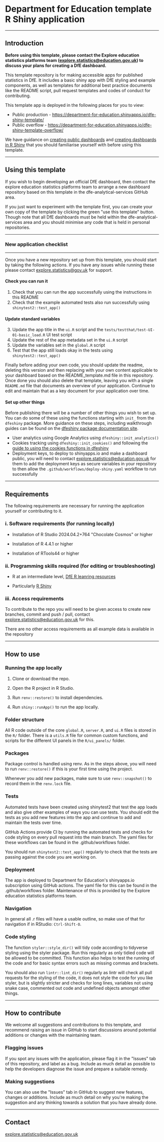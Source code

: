 # Department for Education template R Shiny application

---

## Introduction 

**Before using this template, please contact the Explore education statistics platforms team (explore.statistics@education.gov.uk) to discuss your plans for creating a DfE dashboard.**

This template repository is for making accessible apps for published statistics in DfE. It includes a basic shiny app with DfE styling and example components, as well as templates for additional best practice documents like the README script, pull request templates and codes of conduct for contributing.

This template app is deployed in the following places for you to view:

- Public production - https://department-for-education.shinyapps.io/dfe-shiny-template/
- Public overflow - https://department-for-education.shinyapps.io/dfe-shiny-template-overflow/

We have guidance on [creating public dashboards](https://dfe-analytical-services.github.io/analysts-guide/writing-visualising/dashboards.html) and [creating dashboards in R Shiny](https://dfe-analytical-services.github.io/analysts-guide/writing-visualising/dashboards_rshiny.html) that you should familiarise yourself with before using this template.

---

## Using this template

If you wish to begin developing an official DfE dashboard, then contact the explore education statistics platforms team to arrange a new dashboard repository based on this template in the dfe-analytical-services GitHub area. 

If you just want to experiment with the template first, you can create your own copy of the template by clicking the green "use this template" button. Though note that all DfE dashboards must be held within the dfe-analytical-services area and you should minimise any code that is held in personal repositories.

---

### New application checklist

---

Once you have a new repository set up from this template, you should start by taking the following actions. If you have any issues while running these please contact explore.statistics@gov.uk for support.

#### Check you can run it

1. Check that you can run the app successfully using the instructions in this README
2. Check that the example automated tests also run successfully using `shinytest2::test_app()`

#### Update standard variables

3. Update the app title in the `ui.R` script and the `tests/testthat/test-UI-01-basic_load.R` UI test script
4. Update the rest of the app metadata set in the `ui.R` script
5. Update the variables set in the `global.R` script
6. Test that the app still loads okay in the tests using `shinytest2::test_app()`

Finally before adding your own code, you should update the readme, deleting this version and then replacing with your own content applicable to your dashboard based on the README_template.md file in this repository. Once done you should also delete that template, leaving you with a single `README.md` file that documents an overview of your application. Continue to edit and maintain that as a key document for your application over time.

#### Set up other things

Before publishing there will be a number of other things you wish to set up. You can do some of these using the functions starting with `init_` from the `dfeshiny` package. More guidance on these steps, including walkthrough guides can be found on the [dfeshiny package documentation site](https://dfe-analytical-services.github.io/dfeshiny/).

* User analytics using Google Analytics using `dfeshiny::init_analytics()`
* Cookies tracking using `dfeshiny::init_cookies()` and following the [guide to using the cookies functions in dfeshiny](https://dfe-analytical-services.github.io/dfeshiny/articles/implementing-cookies.html)
* Deployment keys, to deploy to shinyapps.io and make a dashboard public, you will need to contact explore.statistics@education.gov.uk for them to add the deployment keys as secure variables in your repository to then allow the `.github/workflows/deploy-shiny.yaml` workflow to run successfully

---

## Requirements

The following requirements are necessary for running the application yourself or contributing to it.

### i. Software requirements (for running locally)

- Installation of R Studio 2024.04.2+764 "Chocolate Cosmos" or higher

- Installation of R 4.4.1 or higher

- Installation of RTools44 or higher

### ii. Programming skills required (for editing or troubleshooting)

- R at an intermediate level, [DfE R leanring resources](https://dfe-analytical-services.github.io/analysts-guide/learning-development/r.html)

- Particularly [R Shiny](https://shiny.rstudio.com/)

### iii. Access requirements

To contribute to the repo you will need to be given access to create new branches, commit and push / pull, contact explore.statistics@education.gov.uk for this.

There are no other access requirements as all example data is available in the repository

---

## How to use

### Running the app locally

1. Clone or download the repo. 

2. Open the R project in R Studio.

3. Run `renv::restore()` to install dependencies.

4. Run `shiny::runApp()` to run the app locally.

### Folder structure

All R code outside of the core `global.R`, `server.R`, and `ui.R` files is stored in the `R/` folder. There is a `utils.R` file for common custom functions, and scripts for the different UI panels in the `R/ui_panels/` folder.

### Packages

Package control is handled using renv. As in the steps above, you will need to run `renv::restore()` if this is your first time using the project.

Whenever you add new packages, make sure to use `renv::snapshot()` to record them in the `renv.lock` file.

### Tests

Automated tests have been created using shinytest2 that test the app loads and also give other examples of ways you can use tests. You should edit the tests as you add new features into the app and continue to add and maintain the tests over time.

GitHub Actions provide CI by running the automated tests and checks for code styling on every pull request into the main branch. The yaml files for these workflows can be found in the .github/workflows folder.

You should run `shinytest2::test_app()` regularly to check that the tests are passing against the code you are working on.

### Deployment

The app is deployed to Department for Education's shinyapps.io subscription using GitHub actions. The yaml file for this can be found in the .github/workflows folder. Maintenance of this is provided by the Explore education statistics platforms team.

### Navigation

In general all .r files will have a usable outline, so make use of that for navigation if in RStudio: `Ctrl-Shift-O`.

### Code styling 

The function `styler::style_dir()` will tidy code according to tidyverse styling using the styler package. Run this regularly as only tidied code will be allowed to be committed. This function also helps to test the running of the code and for basic syntax errors such as missing commas and brackets.

You should also run `lintr::lint_dir()` regularly as lintr will check all pull requests for the styling of the code, it does not style the code for you like styler, but is slightly stricter and checks for long lines, variables not using snake case, commented out code and undefined objects amongst other things.

---

## How to contribute

We welcome all suggestions and contributions to this template, and recommend raising an issue in GitHub to start discussions around potential additions or changes with the maintaining team.

### Flagging issues

If you spot any issues with the application, please flag it in the "Issues" tab of this repository, and label as a bug. Include as much detail as possible to help the developers diagnose the issue and prepare a suitable remedy.

### Making suggestions

You can also use the "Issues" tab in GitHub to suggest new features, changes or additions. Include as much detail on why you're making the suggestion and any thinking towards a solution that you have already done.

---

## Contact

explore.statistics@education.gov.uk
